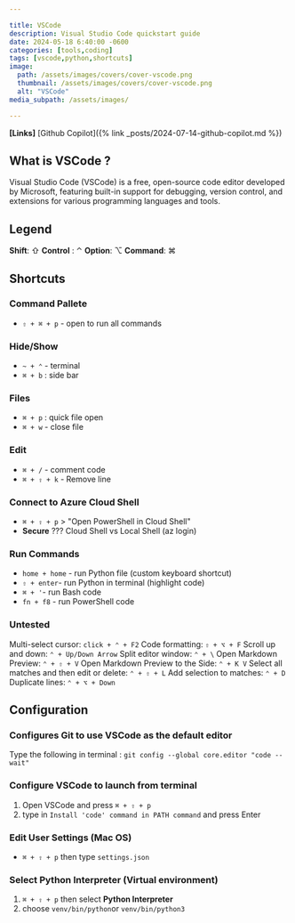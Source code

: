 ```yaml
---

title: VSCode
description: Visual Studio Code quickstart guide
date: 2024-05-18 6:40:00 -0600
categories: [tools,coding]
tags: [vscode,python,shortcuts]
image:
  path: /assets/images/covers/cover-vscode.png
  thumbnail: /assets/images/covers/cover-vscode.png
  alt: "VSCode"
media_subpath: /assets/images/

---
```


**[Links]**
[Github Copilot]({% link _posts/2024-07-14-github-copilot.md %})

## **What is VSCode ?**

Visual Studio Code (VSCode) is a free, open-source code editor developed by Microsoft, featuring built-in support for debugging, version control, and extensions for various programming languages and tools.

## Legend

**Shift**: ⇧
**Control** : ⌃
**Option**: ⌥
**Command**: ⌘

## Shortcuts

### Command Pallete

- `⇧ + ⌘ + p` - open to run all commands

### Hide/Show

- `~ + ⌃` - terminal
- `⌘ + b` : side bar

### Files

- `⌘ + p` : quick file open
- ``⌘ + w`` - close file

### Edit

- `⌘ + /` - comment code
- `⌘ + ⇧ + k` - Remove line

### Connect to Azure Cloud Shell

- `⌘ + ⇧ + p` > "Open PowerShell in Cloud Shell"
- **Secure** ???  Cloud Shell vs Local Shell (az login)

### Run Commands

- `home + home` - run Python file (custom keyboard shortcut)
- `⇧ + enter`- run Python in terminal (highlight code)
- `⌘ + '`- run Bash code
- `fn + f8` - run PowerShell code

### Untested

Multi-select cursor: `click + ⌃ + F2`
Code formatting: `⇧ + ⌥ + F`
Scroll up and down: `⌃ + Up/Down Arrow`
Split editor window: `⌃ + \`
Open Markdown Preview: `⌃ + ⇧ + V`
Open Markdown Preview to the Side: `⌃ + K V`
Select all matches and then edit or delete: `⌃ + ⇧ + L`
Add selection to matches: `⌃ + D`
Duplicate lines: `⌃ + ⌥ + Down`

## Configuration

### Configures Git to use VSCode as the default editor

Type the following in terminal : `git config --global core.editor "code --wait"`

### Configure VSCode to launch from terminal

1. Open VSCode and press `⌘ + ⇧ + p`
2. type in `Install 'code' command in PATH command` and press Enter

### Edit User Settings (Mac OS)

- `⌘ + ⇧ + p` then type `settings.json`

### Select Python Interpreter (Virtual environment)

1. `⌘ + ⇧ + p` then select **Python Interpreter**
2. choose `venv/bin/python`or `venv/bin/python3`
